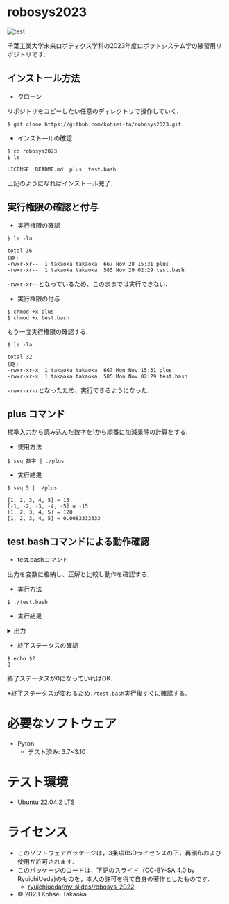 # robosys2023

![test](https://github.com/kohsei-ta/robosys2023/actions/workflows/test.yml/badge.svg)

千葉工業大学未来ロボティクス学科の2023年度ロボットシステム学の練習用リポジトリです.

## インストール方法

* クローン

リポジトリをコピーしたい任意のディレクトリで操作していく.
```
$ git clone https://github.com/kohsei-ta/robosys2023.git 
```

* インスト―ルの確認
```
$ cd robosys2023
$ ls
```
```
LICENSE  README.md  plus  test.bash
```
上記のようになればインストール完了.

## 実行権限の確認と付与

* 実行権限の確認
```
$ la -la
```
```
total 36
(略)
-rwxr-xr--  1 takaoka takaoka  667 Nov 28 15:31 plus
-rwxr-xr--  1 takaoka takaoka  585 Nov 29 02:29 test.bash
```
`-rwxr-xr--`となっているため、このままでは実行できない.

* 実行権限の付与
```
$ chmod +x plus
$ chmod +x test.bash
```

もう一度実行権限の確認する.
```
$ ls -la
```
```
total 32
(略)
-rwxr-xr-x  1 takaoka takaoka  667 Mon Nov 15:31 plus
-rwxr-xr-x  1 takaoka takaoka  585 Mon Nov 02:29 test.bash
```
`-rwxr-xr-x`となったため、実行できるようになった.

## plus	コマンド

標準入力から読み込んだ数字を1から順番に加減乗除の計算をする.

* 使用方法
```
$ seq 数字 | ./plus
```

* 実行結果
```
$ seq 5 | ./plus
```
```
[1, 2, 3, 4, 5] = 15
[-1, -2, -3, -4, -5] = -15
[1, 2, 3, 4, 5] = 120
[1, 2, 3, 4, 5] = 0.0083333333
```

## test.bashコマンドによる動作確認
* test.bashコマンド

出力を変数に格納し、正解と比較し動作を確認する.
* 実行方法
```
$ ./test.bash
```

* 実行結果
<details><summary>出力</summary><div>

```
(略)
res=0
+ res=0

### I/O TEST ###
out=$(seq 5 | ./plus)
++ seq 5
++ ./plus
+ out='[1, 2, 3, 4, 5] = 15
[-1, -2, -3, -4, -5] = -15
[1, 2, 3, 4, 5] = 120
[1, 2, 3, 4, 5] = 0.0083333333'
[ "${out}" = "[1, 2, 3, 4, 5] = 15
[-1, -2, -3, -4, -5] = -15
[1, 2, 3, 4, 5] = 120
[1, 2, 3, 4, 5] = 0.0083333333" ] || ng ${LINENO}
+ '[' '[1, 2, 3, 4, 5] = 15
[-1, -2, -3, -4, -5] = -15
[1, 2, 3, 4, 5] = 120
[1, 2, 3, 4, 5] = 0.0083333333' = '[1, 2, 3, 4, 5] = 15
[-1, -2, -3, -4, -5] = -15
[1, 2, 3, 4, 5] = 120
[1, 2, 3, 4, 5] = 0.0083333333' ']'

### STRANGE INPUT ###
out=$(echo あ | ./plus)
++ echo あ
++ ./plus
Traceback (most recent call last):
(略)
ValueError: could not convert string to float: 'あ\n'
+ out=
[ "$?" = 1 ]      || ng ${LINENO}
+ '[' 1 = 1 ']'
[ "${out}" = "" ] || ng ${LINENO}
+ '[' '' = '' ']'

out=$(echo | ./plus)
++ echo
++ ./plus
Traceback (most recent call last):
 (略)
ValueError: could not convert string to float: '\n'
+ out=
[ "$?" = 1 ]      || ng ${LINENO}
+ '[' 1 = 1 ']'
[ "${out}" = "" ] || ng ${LINENO}
+ '[' '' = '' ']'

[ "$res" = 0 ] && echo OK
+ '[' 0 = 0 ']'
+ echo OK
OK
exit $res
+ exit 0
```
</div></details>

* 終了ステータスの確認

```
$ echo $?
0
```
終了ステータスが0になっていればOK.

※終了ステータスが変わるため`./test.bash`実行後すぐに確認する.

# 必要なソフトウェア
* Pyton
  * テスト済み: 3.7~3.10

# テスト環境
* Ubuntu 22.04.2 LTS

# ライセンス

* このソフトウェアパッケージは，3条項BSDライセンスの下，再頒布および使用が許可されます.
* このパッケージのコードは，下記のスライド（CC-BY-SA 4.0 by RyuichiUeda)のものを，本人の許可を得て自身の著作としたものです.
    * [ryuichiueda/my_slides/robosys_2022](https://github.com/ryuichiueda/my_slides/tree/master/robosys_2022)
* © 2023 Kohsei Takaoka
